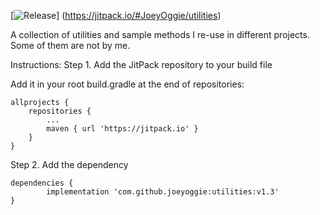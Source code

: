 [![Release](https://jitpack.io/v/User/Repo.svg)]
(https://jitpack.io/#JoeyOggie/utilities)

A collection of utilities and sample methods I re-use in different projects. Some of them are not by me.

Instructions:
Step 1. Add the JitPack repository to your build file

Add it in your root build.gradle at the end of repositories:

	allprojects {
		repositories {
			...
			maven { url 'https://jitpack.io' }
		}
	}

Step 2. Add the dependency

	dependencies {
	        implementation 'com.github.joeyoggie:utilities:v1.3'
	}
